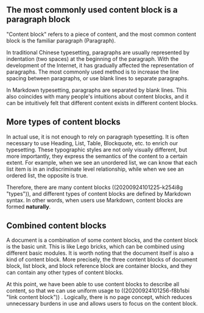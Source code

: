 ## The most commonly used content block is a paragraph block

"Content block" refers to a piece of content, and the most common content block is the familiar paragraph (Paragraph).

In traditional Chinese typesetting, paragraphs are usually represented by indentation (two spaces) at the beginning of the paragraph. With the development of the Internet, it has gradually affected the representation of paragraphs. The most commonly used method is to increase the line spacing between paragraphs, or use blank lines to separate paragraphs.

In Markdown typesetting, paragraphs are separated by blank lines. This also coincides with many people's intuitions about content blocks, and it can be intuitively felt that different content exists in different content blocks.

## More types of content blocks

In actual use, it is not enough to rely on paragraph typesetting. It is often necessary to use Heading, List, Table, Blockquote, etc. to enrich our typesetting. These typographic styles are not only visually different, but more importantly, they express the semantics of the content to a certain extent. For example, when we see an unordered list, we can know that each list item is in an indiscriminate level relationship, while when we see an ordered list, the opposite is true.

Therefore, there are many content blocks ((20200924101225-k254i8g "types")), and different types of content blocks are defined by Markdown syntax. In other words, when users use Markdown, content blocks are formed **naturally**.

## Combined content blocks

A document is a combination of some content blocks, and the content block is the basic unit. This is like Lego bricks, which can be combined using different basic modules. It is worth noting that the document itself is also a kind of content block. More precisely, the three content blocks of document block, list block, and block reference block are container blocks, and they can contain any other types of content blocks.

At this point, we have been able to use content blocks to describe all content, so that we can use uniform usage to ((20200924101256-f8b1sbi "link content block")) . Logically, there is no page concept, which reduces unnecessary burdens in use and allows users to focus on the content block.
